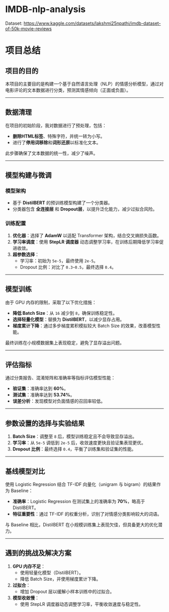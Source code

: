 # IMDB-nlp-analysis
Dataset: https://www.kaggle.com/datasets/lakshmi25npathi/imdb-dataset-of-50k-movie-reviews

# 项目总结

## 项目的目的
本项目的主要目的是构建一个基于自然语言处理（NLP）的情感分析模型，通过对电影评论的文本数据进行分类，预测其情感倾向（正面或负面）。

---

## 数据清理
在项目的初始阶段，我对数据进行了预处理，包括：
- **删除HTML标签**、特殊字符，并统一转为小写。
- 进行了**停用词移除**和**词形还原**以标准化文本。

此步骤确保了文本数据的统一性，减少了噪声。

---

## 模型构建与微调
### 模型架构
- 基于 **DistilBERT** 的预训练模型构建了一个分类器。
- 分类器包含 **全连接层** 和 **Dropout层**，以提升泛化能力，减少过拟合风险。

### 训练配置
1. **优化器**：选择了 **AdamW** 以适配 Transformer 架构，结合交叉熵损失函数。
2. **学习率调度**：使用 **StepLR 调度器** 动态调整学习率，在训练后期降低学习率促进收敛。
3. **超参数选择**：
   - 学习率：初始为 `5e-5`，最终使用 `2e-5`。
   - Dropout 比例：对比了 `0.3~0.5`，最终选择 `0.4`。

---

## 模型训练
由于 GPU 内存的限制，采取了以下优化措施：
- **降低 Batch Size**：从 `16` 减少到 `8`，确保训练稳定性。
- **选择轻量化模型**：替换为 **DistilBERT**，以减少显存占用。
- **梯度累计下降**：通过多步梯度累积模拟较大 Batch Size 的效果，改善模型性能。

最终训练在小规模数据集上表现稳定，避免了显存溢出问题。

---

## 评估指标
通过分类报告、混淆矩阵和准确率等指标评估模型性能：
- **验证集**：准确率达到 **60%**。
- **测试集**：准确率达到 **53.74%**。
- **误差分析**：发现模型对负面情感的召回率较低。

---

## 参数设置的选择与实验结果
1. **Batch Size**：调整至 `8` 后，模型训练稳定且不会导致显存溢出。
2. **学习率**：从 `5e-5` 调低到 `2e-5` 后，收敛速度更快且验证集表现更优。
3. **Dropout 比例**：最终选择 `0.4`，平衡了训练集和验证集的性能。

---

## 基线模型对比
使用 Logistic Regression 结合 TF-IDF 向量化（unigram 与 bigram）的结果作为 Baseline：
- **准确率**：Logistic Regression 在测试集上的准确率为 **70%**，略高于 DistilBERT。
- **特征重要性**：通过 TF-IDF 的权重分析，识别了对情感分类影响较大的词语。

与 Baseline 相比，DistilBERT 在小规模训练集上表现欠佳，但具备更大的优化潜力。

---

## 遇到的挑战及解决方案
1. **GPU 内存不足**：
   - 使用轻量化模型（DistilBERT）。
   - 降低 Batch Size，并使用梯度累计下降。
2. **过拟合**：
   - 增加 Dropout 层以缓解小样本训练中的过拟合。
3. **模型收敛慢**：
   - 使用 StepLR 调度器动态调整学习率，平衡收敛速度与稳定性。

